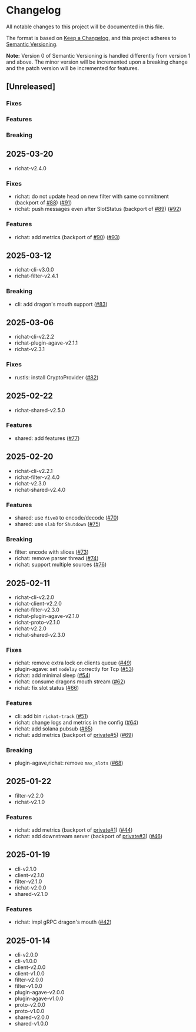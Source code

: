 # Changelog

All notable changes to this project will be documented in this file.

The format is based on [Keep a Changelog](https://keepachangelog.com/en/1.0.0/),
and this project adheres to [Semantic Versioning](https://semver.org/spec/v2.0.0.html).

**Note:** Version 0 of Semantic Versioning is handled differently from version 1 and above.
The minor version will be incremented upon a breaking change and the patch version will be incremented for features.

## [Unreleased]

### Fixes

### Features

### Breaking

## 2025-03-20

- richat-v2.4.0

### Fixes

- richat: do not update head on new filter with same commitment (backport of [#88](https://github.com/lamports-dev/richat/pull/88)) ([#91](https://github.com/lamports-dev/richat/pull/91))
- richat: push messages even after SlotStatus (backport of [#89](https://github.com/lamports-dev/richat/pull/89)) ([#92](https://github.com/lamports-dev/richat/pull/92))

### Features

- richat: add metrics (backport of [#90](https://github.com/lamports-dev/richat/pull/90)) ([#93](https://github.com/lamports-dev/richat/pull/93))

## 2025-03-12

- richat-cli-v3.0.0
- richat-filter-v2.4.1

### Breaking

- cli: add dragon's mouth support ([#83](https://github.com/lamports-dev/richat/pull/83))

## 2025-03-06

- richat-cli-v2.2.2
- richat-plugin-agave-v2.1.1
- richat-v2.3.1

### Fixes

- rustls: install CryptoProvider ([#82](https://github.com/lamports-dev/richat/pull/82))

## 2025-02-22

- richat-shared-v2.5.0

### Features

- shared: add features ([#77](https://github.com/lamports-dev/richat/pull/77))

## 2025-02-20

- richat-cli-v2.2.1
- richat-filter-v2.4.0
- richat-v2.3.0
- richat-shared-v2.4.0

### Features

- shared: use `five8` to encode/decode ([#70](https://github.com/lamports-dev/richat/pull/70))
- shared: use `slab` for `Shutdown` ([#75](https://github.com/lamports-dev/richat/pull/75))

### Breaking

- filter: encode with slices ([#73](https://github.com/lamports-dev/richat/pull/73))
- richat: remove parser thread ([#74](https://github.com/lamports-dev/richat/pull/74))
- richat: support multiple sources ([#76](https://github.com/lamports-dev/richat/pull/76))

## 2025-02-11

- richat-cli-v2.2.0
- richat-client-v2.2.0
- richat-filter-v2.3.0
- richat-plugin-agave-v2.1.0
- richat-proto-v2.1.0
- richat-v2.2.0
- richat-shared-v2.3.0

### Fixes

- richat: remove extra lock on clients queue ([#49](https://github.com/lamports-dev/richat/pull/49))
- plugin-agave: set `nodelay` correctly for Tcp ([#53](https://github.com/lamports-dev/richat/pull/53))
- richat: add minimal sleep ([#54](https://github.com/lamports-dev/richat/pull/54))
- richat: consume dragons mouth stream ([#62](https://github.com/lamports-dev/richat/pull/62))
- richat: fix slot status ([#66](https://github.com/lamports-dev/richat/pull/66))

### Features

- cli: add bin `richat-track` ([#51](https://github.com/lamports-dev/richat/pull/51))
- richat: change logs and metrics in the config ([#64](https://github.com/lamports-dev/richat/pull/64))
- richat: add solana pubsub ([#65](https://github.com/lamports-dev/richat/pull/65))
- richat: add metrics (backport of [private#5](https://github.com/lamports-dev/richat-private/pull/5)) ([#69](https://github.com/lamports-dev/richat/pull/69))

### Breaking

- plugin-agave,richat: remove `max_slots` ([#68](https://github.com/lamports-dev/richat/pull/68))

## 2025-01-22

- filter-v2.2.0
- richat-v2.1.0

### Features

- richat: add metrics (backport of [private#1](https://github.com/lamports-dev/richat-private/pull/1)) ([#44](https://github.com/lamports-dev/richat/pull/44))
- richat: add downstream server (backport of [private#3](https://github.com/lamports-dev/richat-private/pull/3)) ([#46](https://github.com/lamports-dev/richat/pull/46))

## 2025-01-19

- cli-v2.1.0
- client-v2.1.0
- filter-v2.1.0
- richat-v2.0.0
- shared-v2.1.0

### Features

- richat: impl gRPC dragon's mouth ([#42](https://github.com/lamports-dev/richat/pull/42))

## 2025-01-14

- cli-v2.0.0
- cli-v1.0.0
- client-v2.0.0
- client-v1.0.0
- filter-v2.0.0
- filter-v1.0.0
- plugin-agave-v2.0.0
- plugin-agave-v1.0.0
- proto-v2.0.0
- proto-v1.0.0
- shared-v2.0.0
- shared-v1.0.0
